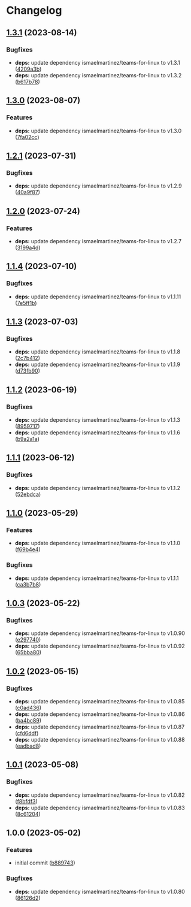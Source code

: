# Changelog

## [1.3.1](https://github.com/rolehippie/teams/compare/v1.3.0...v1.3.1) (2023-08-14)


### Bugfixes

* **deps:** update dependency ismaelmartinez/teams-for-linux to v1.3.1 ([4209a3b](https://github.com/rolehippie/teams/commit/4209a3b4658f5c3ba0bfb7fc2fbef57d7f93b93e))
* **deps:** update dependency ismaelmartinez/teams-for-linux to v1.3.2 ([b617b78](https://github.com/rolehippie/teams/commit/b617b783276b6d229c19e2555b970db6120d9720))

## [1.3.0](https://github.com/rolehippie/teams/compare/v1.2.1...v1.3.0) (2023-08-07)


### Features

* **deps:** update dependency ismaelmartinez/teams-for-linux to v1.3.0 ([7fa02cc](https://github.com/rolehippie/teams/commit/7fa02cc18a6240425acd4b01e9900a1eebfc9323))

## [1.2.1](https://github.com/rolehippie/teams/compare/v1.2.0...v1.2.1) (2023-07-31)


### Bugfixes

* **deps:** update dependency ismaelmartinez/teams-for-linux to v1.2.9 ([40a9f87](https://github.com/rolehippie/teams/commit/40a9f872c2bb077ee0bb076961c3903b9423b47e))

## [1.2.0](https://github.com/rolehippie/teams/compare/v1.1.4...v1.2.0) (2023-07-24)


### Features

* **deps:** update dependency ismaelmartinez/teams-for-linux to v1.2.7 ([3199a4d](https://github.com/rolehippie/teams/commit/3199a4de69b9275e4b398afa60e392bd1bb888c5))

## [1.1.4](https://github.com/rolehippie/teams/compare/v1.1.3...v1.1.4) (2023-07-10)


### Bugfixes

* **deps:** update dependency ismaelmartinez/teams-for-linux to v1.1.11 ([7e5ff1b](https://github.com/rolehippie/teams/commit/7e5ff1b93b17baa6c787e4824ce52ad629903b62))

## [1.1.3](https://github.com/rolehippie/teams/compare/v1.1.2...v1.1.3) (2023-07-03)


### Bugfixes

* **deps:** update dependency ismaelmartinez/teams-for-linux to v1.1.8 ([2c7b412](https://github.com/rolehippie/teams/commit/2c7b41284692a554a2e24e1f860af4df57badd6c))
* **deps:** update dependency ismaelmartinez/teams-for-linux to v1.1.9 ([d73fb90](https://github.com/rolehippie/teams/commit/d73fb90c2e437b25397d19b857f085bbdb2f2045))

## [1.1.2](https://github.com/rolehippie/teams/compare/v1.1.1...v1.1.2) (2023-06-19)


### Bugfixes

* **deps:** update dependency ismaelmartinez/teams-for-linux to v1.1.3 ([8959717](https://github.com/rolehippie/teams/commit/8959717a81a3a3acdc60c88dc735c7b2e94c5c81))
* **deps:** update dependency ismaelmartinez/teams-for-linux to v1.1.6 ([b9a2a1a](https://github.com/rolehippie/teams/commit/b9a2a1af02385825f2585ff47eda86ec1b982ea0))

## [1.1.1](https://github.com/rolehippie/teams/compare/v1.1.0...v1.1.1) (2023-06-12)


### Bugfixes

* **deps:** update dependency ismaelmartinez/teams-for-linux to v1.1.2 ([52ebdca](https://github.com/rolehippie/teams/commit/52ebdcaf8414074ca0a2fee1da8290e99cd84972))

## [1.1.0](https://github.com/rolehippie/teams/compare/v1.0.3...v1.1.0) (2023-05-29)


### Features

* **deps:** update dependency ismaelmartinez/teams-for-linux to v1.1.0 ([f69b4e4](https://github.com/rolehippie/teams/commit/f69b4e4cb93dca2b37f1e9117d1951a7ebc1edc9))


### Bugfixes

* **deps:** update dependency ismaelmartinez/teams-for-linux to v1.1.1 ([ca3b7b8](https://github.com/rolehippie/teams/commit/ca3b7b84dbc9ae4ab26be83ee1c78af0f507840b))

## [1.0.3](https://github.com/rolehippie/teams/compare/v1.0.2...v1.0.3) (2023-05-22)


### Bugfixes

* **deps:** update dependency ismaelmartinez/teams-for-linux to v1.0.90 ([e297740](https://github.com/rolehippie/teams/commit/e2977404185df4e87e6a413b75bf4f879a96bd61))
* **deps:** update dependency ismaelmartinez/teams-for-linux to v1.0.92 ([65bba80](https://github.com/rolehippie/teams/commit/65bba800575395675bceadb45b4eea1f47394a6c))

## [1.0.2](https://github.com/rolehippie/teams/compare/v1.0.1...v1.0.2) (2023-05-15)


### Bugfixes

* **deps:** update dependency ismaelmartinez/teams-for-linux to v1.0.85 ([c0ad436](https://github.com/rolehippie/teams/commit/c0ad4363b407809f448f107d6268c2e5c7131b72))
* **deps:** update dependency ismaelmartinez/teams-for-linux to v1.0.86 ([ba4bc89](https://github.com/rolehippie/teams/commit/ba4bc89ab7c9ee581f7bf12e0a95519b2942f432))
* **deps:** update dependency ismaelmartinez/teams-for-linux to v1.0.87 ([cfd6ddf](https://github.com/rolehippie/teams/commit/cfd6ddfb2fd3874d91d958baa643d11d82f21922))
* **deps:** update dependency ismaelmartinez/teams-for-linux to v1.0.88 ([eadbad8](https://github.com/rolehippie/teams/commit/eadbad8d8b0c2d849343f9ca89ca956d87d49299))

## [1.0.1](https://github.com/rolehippie/teams/compare/v1.0.0...v1.0.1) (2023-05-08)


### Bugfixes

* **deps:** update dependency ismaelmartinez/teams-for-linux to v1.0.82 ([f8bfdf3](https://github.com/rolehippie/teams/commit/f8bfdf3a7866e73d80352c56308c66bb626f22b0))
* **deps:** update dependency ismaelmartinez/teams-for-linux to v1.0.83 ([8c61204](https://github.com/rolehippie/teams/commit/8c61204f8bd5de230f8d42a2c9860f5654eeeef0))

## 1.0.0 (2023-05-02)


### Features

* initial commit ([b889743](https://github.com/rolehippie/teams/commit/b8897431212ead8aaf113c6b1ff4afa916e5d21a))


### Bugfixes

* **deps:** update dependency ismaelmartinez/teams-for-linux to v1.0.80 ([86126d2](https://github.com/rolehippie/teams/commit/86126d28c4109432ba9c485ffa2da2c008064479))
